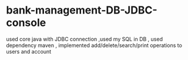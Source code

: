 # bank-management-DB-JDBC-console
used core java with JDBC  connection ,used my SQL  in DB , used dependency maven , implemented add/delete/search/print  operations to users and account 
